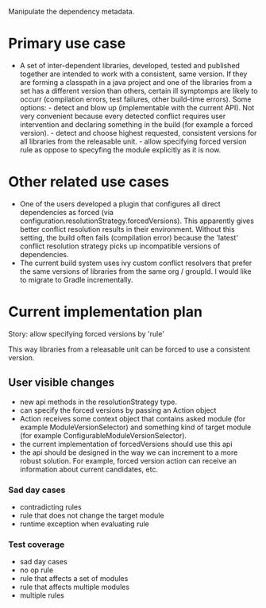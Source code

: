 Manipulate the dependency metadata.

# Primary use case

- A set of inter-dependent libraries, developed, tested and published together are intended to work with a consistent, same version. If they are forming a classpath in a java project and one of the libraries from a set has a different version than others, certain ill symptomps are likely to occurr (compilation errors, test failures, other build-time errors). Some options:
		- detect and blow up (implementable with the current API). Not very convenient because every detected conflict requires user intervention and declaring something in the build (for example a forced version).
		- detect and choose highest requested, consistent versions for all libraries from the releasable unit.
		- allow specifying forced version rule as oppose to specyfing the module explicitly as it is now.
		
# Other related use cases

- One of the users developed a plugin that configures all direct dependencies as forced (via configuration.resolutionStrategy.forcedVersions). This apparently gives better conflict resolution results in their environment. Without this setting, the build often fails (compilation error) because the 'latest' conflict resolution strategy picks up incompatible versions of dependencies.
- The current build system uses ivy custom conflict resolvers that prefer the same versions of libraries from the same org / groupId. I would like to migrate to Gradle incrementally.

# Current implementation plan

Story: allow specifying forced versions by 'rule'				

This way libraries from a releasable unit can be forced to use a consistent version.

## User visible changes

- new api methods in the resolutionStrategy type.
- can specify the forced versions by passing an Action object
- Action receives some context object that contains asked module (for example ModuleVersionSelector) and something kind of target module (for example ConfigurableModuleVersionSelector).
- the current implementation of forcedVersions should use this api
- the api should be designed in the way we can increment to a more robust solution. For example, forced version action can receive an information about current candidates, etc.

### Sad day cases

- contradicting rules
- rule that does not change the target module
- runtime exception when evaluating rule

### Test coverage

- sad day cases
- no op rule
- rule that affects a set of modules
- rule that affects multiple modules
- multiple rules